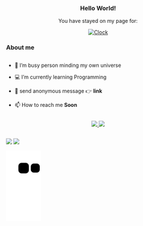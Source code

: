 <h3 align="center">
Hello World!
</h3>

<p align="center">
You have stayed on my page for:
</p>

<p align="center">
<a href="https://github.com/tomchen/animated-svg-clock" title="Animated SVG clock"><img src="https://github.com/tomchen/animated-svg-clock/raw/master/clock.svg" alt="Clock" width="200px" height="200px"></a>
</p>


<h3 align="left">About me</h3>

##

- 🧑 I’m busy person minding my own universe

- 💻 I’m currently learning Programming

- 💬 send anonymous message 👉 **link**

- 📫 How to reach me **Soon**

##

<div align="center">
  <a href="https://github.com/rafaballerini">
  <img height="180em" src="https://github-readme-stats.vercel.app/api?username=redpenblackpen&show_icons=true&theme=dark&include_all_commits=true&count_private=true"/>
  <img height="180em" src="https://github-readme-stats.vercel.app/api/top-langs/?username=redpenblackpen&layout=compact&langs_count=7&theme=dark"/>
</div>
  
 ##

<div> 
  <a href="https://www.youtube.com/channel/UCUziJamBvK56w8nFE9Dk19w" target="_blank"><img src="https://img.shields.io/badge/YouTube-FF0000?style=for-the-badge&logo=youtube&logoColor=white" target="_blank"></a>
  <a href="https://gist.github.com/redpenblackpen" target="_blank"><img src="https://img.shields.io/badge/Github gist-000000?style=for-the-badge&logo=github&logoColor=white" target="_blank"></a>
 
  ![Snake animation](https://github.com/rafaballerini/rafaballerini/blob/output/github-contribution-grid-snake.svg)
 
</div>
